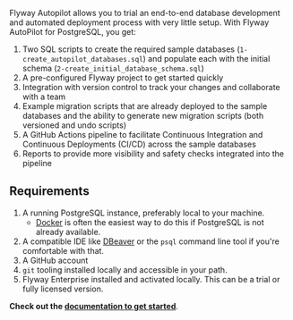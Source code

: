 Flyway Autopilot allows you to trial an end-to-end database development and automated deployment process with very little setup.  With Flyway AutoPilot for PostgreSQL, you get: 

1. Two SQL scripts to create the required sample databases (`1-create_autopilot_databases.sql`) and populate each with the initial schema (`2-create_initial_database_schema.sql`)
2. A pre-configured Flyway project to get started quickly
3. Integration with version control to track your changes and collaborate with a team
4. Example migration scripts that are already deployed to the sample databases and the ability to generate new migration scripts (both versioned and undo scripts)
5. A GitHub Actions pipeline to facilitate Continuous Integration and Continuous Deployments (CI/CD) across the sample databases
6. Reports to provide more visibility and safety checks integrated into the pipeline

## Requirements
1. A running PostgreSQL instance, preferably local to your machine.
   - [Docker](https://hub.docker.com/_/postgres) is often the easiest way to do this if PostgreSQL is not already available.
2. A compatible IDE like [DBeaver](https://dbeaver.io/download/) or the `psql` command line tool if you're comfortable with that.
3. A GitHub account
4. `git` tooling installed locally and accessible in your path.
5. Flyway Enterprise installed and activated locally. This can be a trial or fully licensed version.

**Check out the [documentation to get started](https://documentation.red-gate.com/fd/quickstart-flyway-autopilot-215154689.html)**.
